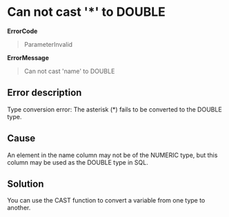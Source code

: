 # Can not cast '\*' to DOUBLE

**ErrorCode**

> ParameterInvalid

**ErrorMessage**

> Can not cast 'name' to DOUBLE

## Error description

Type conversion error: The asterisk (\*) fails to be converted to the DOUBLE type.

## Cause

An element in the name column may not be of the NUMERIC type, but this column may be used as the DOUBLE type in SQL.

## Solution

You can use the CAST function to convert a variable from one type to another.
